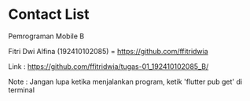 # Contact List
Pemrograman Mobile B

Fitri Dwi Alfina (192410102085) = https://github.com/ffitridwia

Link : https://github.com/ffitridwia/tugas-01_192410102085_B/

Note : Jangan lupa ketika menjalankan program, ketik 'flutter pub get' di terminal
